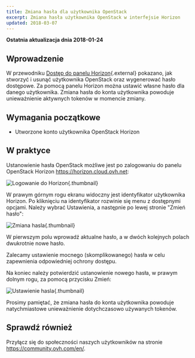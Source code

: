 ```yaml
---
title: Zmiana hasła dla użytkownika OpenStack
excerpt: Zmiana hasła użytkownika OpenStack w interfejsie Horizon
updated: 2018-03-07
---
```


**Ostatnia aktualizacja dnia 2018-01-24**


## Wprowadzenie

W przewodniku [Dostęp do panelu Horizon](/pages/platform/public-cloud/introducing_horizon){.external} pokazano, jak stworzyć i usunąć użytkownika OpenStack oraz wygenerować hasło dostępowe.
Za pomocą panelu Horizon można ustawić własne hasło dla danego użytkownika. 
Zmiana hasła do konta użytkownika powoduje unieważnienie aktywnych tokenów w momencie zmiany.


## Wymagania początkowe

- Utworzone konto użytkownika OpenStack Horizon


## W praktyce

Ustanowienie hasła OpenStack możliwe jest po zalogowaniu do panelu OpenStack Horizon <https://horizon.cloud.ovh.net>:

![Logowanie do Horizon](images/1_H_login_window.png){.thumbnail}

W prawym górnym rogu ekranu widoczny jest identyfikator użytkownika Horizon. Po kliknięciu na identyfikator rozwinie się menu z dostępnymi opcjami. 
Należy wybrać Ustawienia, a następnie po lewej stronie "Zmień hasło":

![Zmiana hasla](images/2_H_pass_change_option.png){.thumbnail}

W pierwszym polu wprowadź aktualne hasło, a w dwóch kolejnych polach dwukrotnie nowe hasło.

Zalecamy ustawienie mocnego (skomplikowanego) hasła w celu zapewnienia odpowiedniej ochrony dostępu. 

Na koniec należy potwierdzić ustanowienie nowego hasła, w prawym dolnym rogu, za pomocą przycisku Zmień:

![Ustawienie hasla](images/3_H_set_new_passord.png){.thumbnail}

Prosimy pamiętać, że zmiana hasła do konta użytkownika powoduje natychmiastowe unieważnienie dotychczasowo używanych tokenów.


## Sprawdź również

Przyłącz się do społeczności naszych użytkowników na stronie <https://community.ovh.com/en/>.